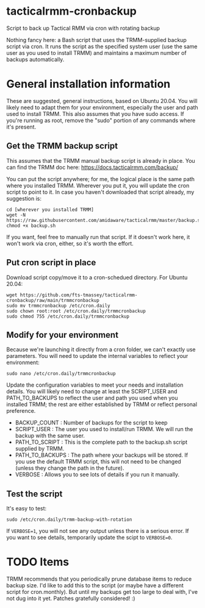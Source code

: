 # tacticalrmm-cronbackup
Script to back up Tactical RMM via cron with rotating backup

Nothing fancy here:  a Bash script that uses the TRMM-supplied backup script via cron.  It runs the script as the specified system user (use the same user as you used to install TRMM) and maintains a maximum number of backups automatically.

# General installation information
These are suggested, general instructions, based on Ubuntu 20.04.  You will likely need to adapt them for your environment, especially the user and path used to install TRMM.  This also assumes that you have sudo access.  If you're running as root, remove the "sudo" portion of any commands where it's present.

## Get the TRMM backup script
This assumes that the TRMM manual backup script is already in place.  You can find the TRMM doc here:  https://docs.tacticalrmm.com/backup/

You can put the script anywhere; for me, the logical place is the same path where you installed TRMM.  Wherever you put it, you will update the cron script to point to it.  In case you haven't downloaded that script already, my suggestion is:
```
cd [wherever you installed TRMM]
wget -N https://raw.githubusercontent.com/amidaware/tacticalrmm/master/backup.sh
chmod +x backup.sh
```
If you want, feel free to manually run that script.  If it doesn't work here, it won't work via cron, either, so it's worth the effort.

## Put cron script in place
Download script copy/move it to a cron-schedued directory.  For Ubuntu 20.04:
```
wget https://github.com/fts-tmassey/tacticalrmm-cronbackup/raw/main/trmmcronbackup
sudo mv trmmcronbackup /etc/cron.daily
sudo chown root:root /etc/cron.daily/trmmcronbackup
sudo chmod 755 /etc/cron.daily/trmmcronbackup
```
## Modify for your environment
Because we're launching it directly from a cron folder, we can't exactly use parameters.  You will need to update the internal variables to refiect your environment:
```
sudo nano /etc/cron.daily/trmmcronbackup
```
Update the configuration variables to meet your needs and installation details.  You will likely need to change at least the SCRIPT_USER and
PATH_TO_BACKUPS to reflect the user and path you used when you installed TRMM;  the rest are either established by TRMM
or reflect personal preference.
* BACKUP_COUNT : Number of backups for the script to keep
* SCRIPT_USER : The user you used to install/run TRMM.  We will run the backup with the same user.
* PATH_TO_SCRIPT : This is the complete path to the backup.sh script supplied by TRMM.
* PATH_TO_BACKUPS : The path where your backups will be stored.  If you use the default TRMM script, this will not need to be changed (unless they change the path in the future).
* VERBOSE : Allows you to see lots of details if you run it manually.

## Test the script
It's easy to test:
```
sudo /etc/cron.daily/trmm-backup-with-rotation
```
If `VERBOSE=1`, you will not see any output unless there is a serious error.  If you want to see details, temporarily update the scipt to `VERBOSE=0`.

# TODO Items
TRMM recommends that you periodically prune database items to reduce backup size.  I'd like to add this to the script (or maybe have a different script for cron.monthly).  But until my backups get too large to deal with, I've not dug into it yet.  Patches gratefully considered!  :)
